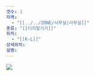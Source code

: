 ```yaml
---
갯수: 1
지역:
  - "[[../../ZONE/사무실|사무실]]"
종류: "[[디지털기기]]"
위치:
  - "[[K-L]]"
상세위치: 
설명:
---
```

![](http://192.168.50.22/devices/250221_IMG_0007.jpg)